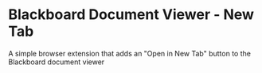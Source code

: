 # Blackboard Document Viewer - New Tab
A simple browser extension that adds an "Open in New Tab" button to the Blackboard document viewer

